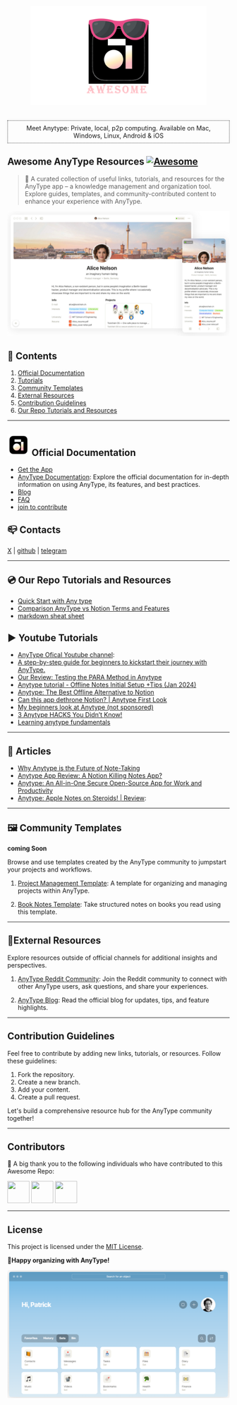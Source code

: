 <p align="center">
  <br>
  <img width="400" src="./resources/anytype-logo.png" alt="logo of vue-awesome repository">
  <br>
  <br>
<p style="text-align:center; border:1px dotted #333; padding:0.5rem">Meet Anytype: Private, local, p2p computing. Available on Mac, Windows, Linux, Android & iOS</p>
</p>



## Awesome AnyType Resources [![Awesome](https://cdn.rawgit.com/sindresorhus/awesome/d7305f38d29fed78fa85652e3a63e154dd8e8829/media/badge.svg)](https://github.com/amjarino)


> 🎉 A curated collection of useful links, tutorials, and resources for the AnyType app – a knowledge management and organization tool. Explore guides, templates, and community-contributed content to enhance your experience with AnyType.

![logo](resources/temp-2.jpeg "AnyType Template")

## 🧾 Contents

1. [Official Documentation](#📝official-documentation)
2. [Tutorials](#▶-youtube-tutorials)
3. [Community Templates](#🖼-community-templates)
4. [External Resources](#🔗external-resources)
5. [Contribution Guidelines](#contribution-guidelines)
6. [Our Repo Tutorials and Resources](#💿-our-repo-tutorials-and-resources)

---

## [<img src="resources/anytype-logo.webp" width="50" height="50">]() Official Documentation

- [Get the App](https://download.anytype.io/)
- [AnyType Documentation](https://docs.anytype.io/): Explore the official documentation for in-depth information on using AnyType, its features, and best practices.
- [Blog](https://blog.anytype.io/)
- [FAQ](https://anytype.io/faq)
- [join to contribute](https://anytype.io/contributors)

## 📪 Contacts

 [X](https://twitter.com/AnytypeLabs) |  [github](https://github.com/anyproto) |  [telegram](https://t.me/anytype)

---

## 💿 Our Repo Tutorials and Resources

* [Quick Start with Any type](Tutorial/Quck%20Start.md)
* [Comparison AnyType vs Notion Terms and Features](Tutorial/anytype-vs-notion-terms.md)
* [markdown sheat sheet](Tutorial/markdown-sheat-sheet.md)

## ▶ Youtube Tutorials

* [AnyType Ofical Youtube channel](https://www.youtube.com/@Anytype/videos): 
* [A step-by-step guide for beginners to kickstart their journey with AnyType.](https://www.youtube.com/@pianomacpower)
* [Our Review: Testing the PARA Method in Anytype](https://youtu.be/rgBS46Scw4Q?si=x2O78MTWyLh78epj)
* [Anytype tutorial - Offline Notes Initial Setup +Tips (Jan 2024)](https://youtu.be/Ts4PyVZ1R7o?si=Q0UhWjhmRX-Wmdxi)
* [Anytype: The Best Offline Alternative to Notion](https://youtu.be/pIWsKwEqG00?si=VmJh_ZXVbSa0L2LN)
* [Can this app dethrone Notion? | Anytype First Look](https://youtu.be/xOGjnjL1SLU?si=Kh6QCcFAzSFYvADf)
* [My beginners look at Anytype (not sponsored)](https://youtu.be/OZsLRcdjOlA?si=hVQoiLqntCk7yGN4)
* [3 Anytype HACKS You Didn’t Know!](https://youtu.be/Ru5iT8d1aeI?si=PYw6jVffgxasLnkm)
* [Learning anytype fundamentals](https://youtu.be/-dgOxSBpmfI?si=jtGbw02sEXSFajeR)

---

## 📄 Articles  

* [Why Anytype is the Future of Note-Taking](https://medium.com/predict/why-anytype-is-the-future-of-note-taking-b75a98688192)
* [Anytype App Review: A Notion Killing Notes App?](https://toolfinder.co/tools/anytype)
* [Anytype: An All-in-One Secure Open-Source App for Work and Productivity](https://news.itsfoss.com/anytype-open-beta/)
* [Anytype: Apple Notes on Steroids! | Review](https://shuomi.medium.com/anytype-apple-notes-on-steroids-review-4a7d3b654dbb): 



---

## 🖼 Community Templates

 **coming Soon**

Browse and use templates created by the AnyType community to jumpstart your projects and workflows.

1. [Project Management Template](./templates/project-management.md): A template for organizing and managing projects within AnyType.

2. [Book Notes Template](./templates/book-notes.md): Take structured notes on books you read using this template.

---

## 🔗External Resources

Explore resources outside of official channels for additional insights and perspectives.

1. [AnyType Reddit Community](https://www.reddit.com/r/AnyType/): Join the Reddit community to connect with other AnyType users, ask questions, and share your experiences.

2. [AnyType Blog](https://blog.anytype.io/): Read the official blog for updates, tips, and feature highlights.

---

## Contribution Guidelines

Feel free to contribute by adding new links, tutorials, or resources. Follow these guidelines:

1. Fork the repository.
2. Create a new branch.
3. Add your content.
4. Create a pull request.

Let's build a comprehensive resource hub for the AnyType community together!

---

## Contributors

👏 A big thank you to the following individuals who have contributed to this Awesome Repo:

[<img src="https://avatars.githubusercontent.com/u/31408563?v=4" width="50" height="50">](https://github.com/amjarino)
[<img src="https://github.com/janesmith.png" width="50" height="50">](https://github.com/janesmith)
[<img src="https://github.com/alexjohnson.png" width="50" height="50">](https://github.com/alexjohnson)

---


## License

This project is licensed under the [MIT License](LICENSE).


**🤩Happy organizing with AnyType!**


![logo](resources/temp-1.png "Template Example")
